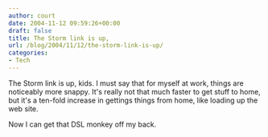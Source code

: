 ```yaml
---
author: court
date: 2004-11-12 09:59:26+00:00
draft: false
title: The Storm link is up,
url: /blog/2004/11/12/the-storm-link-is-up/
categories:
- Tech
---
```


The Storm link is up, kids.  I must say that for myself at work, things are noticeably more snappy.  It's really not that much faster to get stuff to home, but it's a ten-fold increase in gettings things from home, like loading up the web site.




Now I can get that DSL monkey off my back.





